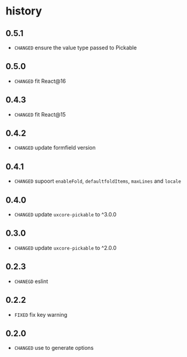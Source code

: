 # history

## 0.5.1

* `CHANGED` ensure the value type passed to Pickable

## 0.5.0

* `CHANGED` fit React@16

## 0.4.3

* `CHANGED` fit React@15

## 0.4.2

* `CHANGED` update formfield version

## 0.4.1

* `CHANGED` supoort `enableFold`, `defaultfoldItems`, `maxLines` and `locale`

## 0.4.0

* `CHANGED` update `uxcore-pickable` to ^3.0.0

## 0.3.0

* `CHANGED` update `uxcore-pickable` to ^2.0.0

## 0.2.3

* `CHANEGD` eslint

## 0.2.2

* `FIXED` fix key warning

## 0.2.0

* `CHANGED` use <Item> to generate options
